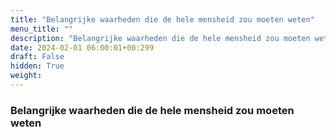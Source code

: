 ```yaml
---
title: "Belangrijke waarheden die de hele mensheid zou moeten weten"
menu_title: ""
description: "Belangrijke waarheden die de hele mensheid zou moeten weten"
date: 2024-02-01 06:00:01+00:299
draft: False
hidden: True
weight:
---
```

### Belangrijke waarheden die de hele mensheid zou moeten weten


